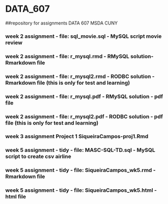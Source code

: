 # DATA_607
##repository for assignments DATA 607 MSDA CUNY
### week 2 assignment - file: sql_movie.sql - MySQL script movie review
### week 2 assignment - file: r_mysql.rmd - RMySQL solution- Rmarkdown file
### week 2 assignment - file: r_mysql2.rmd - RODBC solution - Rmarkdown file (this is only for test and learning)
### week 2 assignment - file: r_mysql.pdf - RMySQL solution - pdf file
### week 2 assignment - file: r_mysql2.pdf - RODBC solution - pdf file (this is only for test and learning)

### week 3 assignment Project 1 SiqueiraCampos-proj1.Rmd

### week 5 assignment - tidy - file: MASC-SQL-TD.sql - MySQL script to  create csv airline 
### week 5 assignment - tidy - file: SiqueiraCampos_wk5.rmd - Rmarkdown file
### week 5 assignment - tidy - file: SiqueiraCampos_wk5.html - html file
